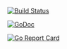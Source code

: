 [![Build Status](https://xplaceholderci.gugagaga.fun/buildStatus/icon?job=xplaceholder/report-producer/draft)](https://xplaceholderci.gugagaga.fun/job/xplaceholder/job/report-producer/job/draft/)

[![GoDoc](https://godoc.org/github.com/xplaceholder/report-producer?status.svg)](https://godoc.org/github.com/xplaceholder/report-producer)

[![Go Report Card](https://goreportcard.com/badge/xplaceholder/report-producer)](https://goreportcard.com/report/xplaceholder/report-producer)